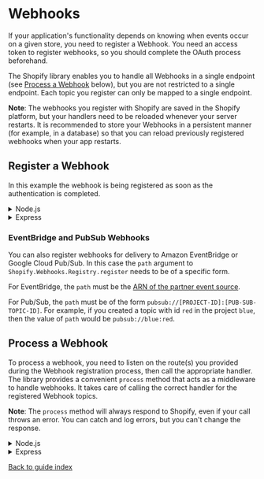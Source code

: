# Webhooks

If your application's functionality depends on knowing when events occur on a given store, you need to register a Webhook. You need an access token to register webhooks, so you should complete the OAuth process beforehand.

The Shopify library enables you to handle all Webhooks in a single endpoint (see [Process a Webhook](#process-a-webhook) below), but you are not restricted to a single endpoint. Each topic you register can only be mapped to a single endpoint.

**Note**: The webhooks you register with Shopify are saved in the Shopify platform, but your handlers need to be reloaded whenever your server restarts. It is recommended to store your Webhooks in a persistent manner (for example, in a database) so that you can reload previously registered webhooks when your app restarts.

## Register a Webhook

In this example the webhook is being registered as soon as the authentication is completed.

<details>
<summary>Node.js</summary>

```typescript
  } // end of if (pathName === '/login')

  // Register webhooks after OAuth completes
  if (pathName === '/auth/callback') {
    try {
      await Shopify.Auth.validateAuthCallback(request, response, query as AuthQuery);

      const handleWebhookRequest = async (topic: string, shop: string, webhookRequestBody: Buffer) => {
        // this handler is triggered when a webhook is sent by the Shopify platform to your application
      }

      const currentSession = await Shopify.Utils.loadCurrentSession(request, response);

      // See https://shopify.dev/docs/admin-api/graphql/reference/events/webhooksubscriptiontopic for a list of available topics
      const resp = await Shopify.Webhooks.Registry.register({
        path: '/webhooks',
        topic: 'PRODUCTS_CREATE',
        accessToken: currentSession.accessToken,
        shop: currentSession.shop,
        webhookHandler: handleWebhookRequest
      });
      response.writeHead(302, { 'Location': '/' });
      response.end();
    }
    catch (e) {
      ...
```

</details>

<details>
<summary>Express</summary>

```ts
// Register webhooks after OAuth completes
app.get('/auth/callback', async (req, res) => {
  try {
    await Shopify.Auth.validateAuthCallback(
      req,
      res,
      req.query as unknown as AuthQuery,
    ); // req.query must be cast to unkown and then AuthQuery in order to be accepted

    const handleWebhookRequest = async (
      topic: string,
      shop: string,
      webhookRequestBody: Buffer,
    ) => {
      // this handler is triggered when a webhook is sent by the Shopify platform to your application
    };

    const currentSession = await Shopify.Utils.loadCurrentSession(req, res);

    // See https://shopify.dev/docs/admin-api/graphql/reference/events/webhooksubscriptiontopic for a list of available topics
    const resp = await Shopify.Webhooks.Registry.register({
      path: '/webhooks',
      topic: 'PRODUCTS_CREATE',
      accessToken: currentSession.accessToken,
      shop: currentSession.shop,
      webhookHandler: handleWebhookRequest,
    });
  } catch (error) {
    console.error(error); // in practice these should be handled more gracefully
  }
  return res.redirect('/'); // wherever you want your user to end up after OAuth completes
});
```

</details>

### EventBridge and PubSub Webhooks

You can also register webhooks for delivery to Amazon EventBridge or Google Cloud
Pub/Sub. In this case the `path` argument to
`Shopify.Webhooks.Registry.register` needs to be of a specific form.

For EventBridge, the `path` must be the [ARN of the partner event
source](https://docs.aws.amazon.com/eventbridge/latest/APIReference/API_EventSource.html).

For Pub/Sub, the `path` must be of the form
`pubsub://[PROJECT-ID]:[PUB-SUB-TOPIC-ID]`. For example, if you created a topic
with id `red` in the project `blue`, then the value of `path` would be
`pubsub://blue:red`.

## Process a Webhook

To process a webhook, you need to listen on the route(s) you provided during the Webhook registration process, then call the appropriate handler. The library provides a convenient `process` method that acts as a middleware to handle webhooks. It takes care of calling the correct handler for the registered Webhook topics.

**Note**: The `process` method will always respond to Shopify, even if your call throws an error. You can catch and log errors, but you can't change the response.

<details>
<summary>Node.js</summary>

```typescript
  } // end of if (pathName === '/auth/callback')

  if (Shopify.Webhooks.Registry.isWebhookPath(pathName)) {
    try {
      await Shopify.Webhooks.Registry.process(request, response);
    } catch (error) {
      console.log(error);
    }
  } // end of if (Shopify.Webhooks.Registry.isWebhookPath(pathName))
}  // end of onRequest()

http.createServer(onRequest).listen(3000);
```

</details>

<details>
<summary>Express</summary>

```typescript
app.post('/webhooks', async (req, res) => {
  try {
    await Shopify.Webhooks.Registry.process(req, res);
  } catch (error) {
    console.log(error);
  }
});
```

</details>

[Back to guide index](../README.md)
